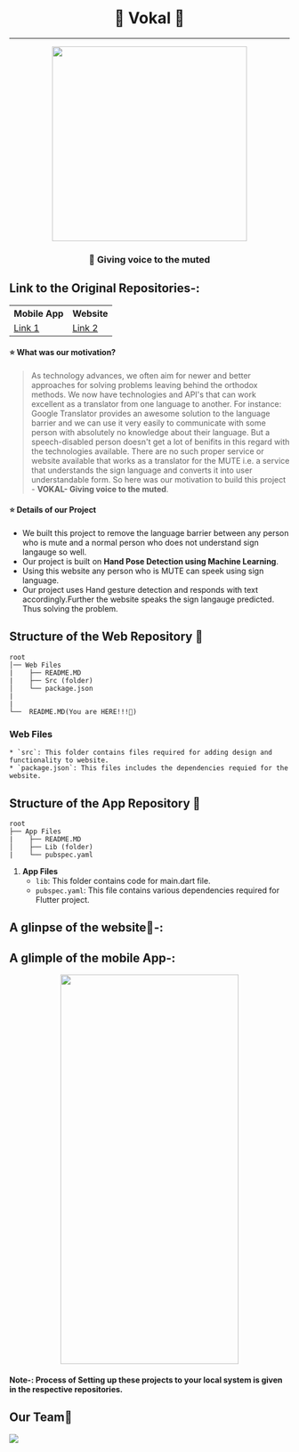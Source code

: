 # <div align=center>🎤 Vokal 🎤</div>
---

<div align=center><img src="https://user-images.githubusercontent.com/78701779/142752223-8a3bab93-f3ed-4366-b1bc-8f4d98b7e020.png" height=350px wifdth = 700px></div>


### **<p align="center">📌 Giving voice to the muted </p>**

## Link to the Original Repositories-:

<table align=center>
   <tr>
      <th>
        Mobile App
      </th>
      <th>
         Website
      </th>
   </tr>
   <tr>
      <td>
         <a href="https://github.com/SubhanuSRoy/vokal"> Link 1</a>
      </td>
      <td>
         <a href="https://github.com/eshan1925/Vocal_text_to_speech-FlutterApp">Link 2</a>
      </td>
   </tr>
</table>

#### ⭐ What was our motivation?

>As technology advances, we often aim for newer and better approaches for solving problems leaving behind the orthodox methods. We now have technologies and API's that can work excellent as a translator from one language to another. For instance: Google Translator provides an awesome solution to the language barrier and we can use it very easily to communicate with some person with absolutely no knowledge about their language. But a speech-disabled person doesn't get a lot of benifits in this regard with the technologies available. There are no such proper service or website available that works as a translator for the MUTE i.e. a service that understands the sign language and converts it into user understandable form. So here was our motivation to build this project - **VOKAL- Giving voice to the muted**.

#### ⭐ Details of our Project

- We built this project to remove the language barrier between any person who is mute and a normal person who does not understand sign langauge so well.
- Our project is built on **Hand Pose Detection using Machine Learning**.
- Using this website any person who is MUTE can speek using sign language.
- Our project uses Hand gesture detection and responds with text accordingly.Further the website speaks the sign langauge predicted. Thus solving the problem.


## Structure of the Web Repository 📂

```
root
│── Web Files
|    ├── README.MD
|    ├── Src (folder)
│    └── package.json
|
|
└──  README.MD(You are HERE!!!📌)
```
### **Web Files**
    * `src`: This folder contains files required for adding design and functionality to website.
    * `package.json`: This files includes the dependencies requied for the website.
    
## Structure of the App Repository 📂

```
root
├── App Files
|    ├── README.MD
│    ├── Lib (folder)    
|    └── pubspec.yaml
```
1. **App Files**
    * `lib`: This folder contains code for main.dart file.
    * `pubspec.yaml`: This file contains various dependencies required for Flutter project.

## A glinpse of the website🤖-:

## A glimple of the mobile App-:

<div align=center><img src="https://user-images.githubusercontent.com/78701779/142817690-b6a51741-c32e-4127-929c-1b9656513530.jpeg" height=700 width=320></div>

#### Note-: Process of Setting up these projects to your local system is given in the respective repositories.
## Our Team💝

<a href="https://github.com/SubhanuSRoy/vokal/graphs/contributors">
  <img src="https://contrib.rocks/image?repo=eshan1925/Eventour" />
</a>

